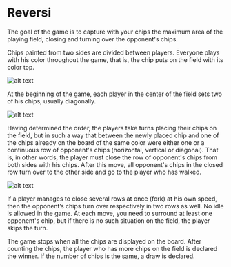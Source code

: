 <h1>Reversi</h1>

The goal of the game is to capture with your chips the maximum area of ​​the playing field, closing and turning over the opponent's chips.

Chips painted from two sides are divided between players. Everyone plays with his color throughout the game, that is, the chip puts on the field with its color top.

![alt text](http://www.printplay.ru/wp-content/uploads/2010/03/_180_1.jpg)

At the beginning of the game, each player in the center of the field sets two of his chips, usually diagonally.

![alt text](http://www.printplay.ru/wp-content/uploads/2010/03/_180_2.jpg)

Having determined the order, the players take turns placing their chips on the field, but in such a way that between the newly placed chip and one of the chips already on the board of the same color were either one or a continuous row of opponent's chips (horizontal, vertical or diagonal). That is, in other words, the player must close the row of opponent's chips from both sides with his chips. After this move, all opponent's chips in the closed row turn over to the other side and go to the player who has walked.

![alt text](https://encrypted-tbn0.gstatic.com/images?q=tbn:ANd9GcSb3kFu2HH-n0uFleg-lp08HESB-MHIrLV68O9aE21t1hoQp94v8Q)

If a player manages to close several rows at once (fork) at his own speed, then the opponent’s chips turn over respectively in two rows as well. No idle is allowed in the game. At each move, you need to surround at least one opponent's chip, but if there is no such situation on the field, the player skips the turn.

The game stops when all the chips are displayed on the board. After counting the chips, the player who has more chips on the field is declared the winner. If the number of chips is the same, a draw is declared.
